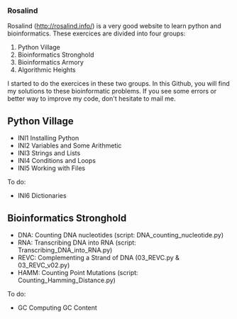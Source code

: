 ### Rosalind

Rosalind (http://rosalind.info/) is a very good website to learn python and bioinformatics. These exercices are divided into four groups: 

1. Python Village
2. Bioinformatics Stronghold
3. Bioinformatics Armory
4. Algorithmic Heights

I started to do the exercices in these two groups. In this Github, you will find my solutions to these bioinformatic problems. If you see some errors or better way to improve my code, don't hesitate to mail me.

## Python Village
- INI1	Installing Python
- INI2	Variables and Some Arithmetic
- INI3	Strings and Lists
- INI4	Conditions and Loops
- INI5	Working with Files

To do:
- INI6	Dictionaries

## Bioinformatics Stronghold
- DNA: Counting DNA nucleotides (script: DNA_counting_nucleotide.py)
- RNA: Transcribing DNA into RNA (script: Transcribing_DNA_into_RNA.py)
- REVC: Complementing a Strand of DNA (03_REVC.py & 03_REVC_v02.py)
- HAMM: Counting Point Mutations (script: Counting_Hamming_Distance.py)

To do:
- GC  Computing GC Content